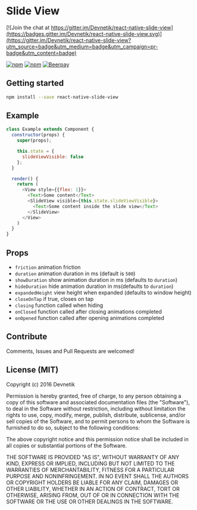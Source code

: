# Slide View

[![Join the chat at https://gitter.im/Devnetik/react-native-slide-view](https://badges.gitter.im/Devnetik/react-native-slide-view.svg)](https://gitter.im/Devnetik/react-native-slide-view?utm_source=badge&utm_medium=badge&utm_campaign=pr-badge&utm_content=badge)

[![npm](https://img.shields.io/npm/dm/react-native-slide-view.svg?maxAge=2592000)](https://www.npmjs.com/package/react-native-slide-view)
[![npm](https://img.shields.io/npm/v/react-native-slide-view.svg?maxAge=2592000)](https://www.npmjs.com/package/react-native-slide-view)
[![Beerpay](https://beerpay.io/Devnetik/react-native-slide-view/badge.svg?style=flat)](https://beerpay.io/Devnetik/react-native-slide-view)

## Getting started
```sh
npm install --save react-native-slide-view
```

## Example

```javascript
class Example extends Component {
  constructor(props) {
    super(props);

    this.state = {
      slideViewVisible: false
    };
  }

  render() {
    return (
      <View style={{flex: 1}}>
        <Text>Some content</Text>
        <SlideView visible={this.state.slideViewVisible}>
          <Text>Some content inside the slide view</Text>
        </SlideView>
      </View>
    )
  }
}
```

## Props

- `friction` animation friction
- `duration` animation duration in ms (default is `500`)
- `showDuration` show animation duration in ms (defaults to `duration`)
- `hideDuration` hide animation duration in ms(defaults to `duration`)
- `expandedHeight` view height when expanded (defaults to window height)
- `closeOnTap` if true, closes on tap
- `closing` function called when hiding
- `onClosed` function called after closing animations completed 
- `onOpened` function called after opening animations completed 

## Contribute

Comments, Issues and Pull Requests are welcomed!

## License (MIT)

Copyright (c) 2016 Devnetik

Permission is hereby granted, free of charge, to any person obtaining a copy of this software and associated documentation files (the "Software"), to deal in the Software without restriction, including without limitation the rights to use, copy, modify, merge, publish, distribute, sublicense, and/or sell copies of the Software, and to permit persons to whom the Software is furnished to do so, subject to the following conditions:

The above copyright notice and this permission notice shall be included in all copies or substantial portions of the Software.

THE SOFTWARE IS PROVIDED "AS IS", WITHOUT WARRANTY OF ANY KIND, EXPRESS OR IMPLIED, INCLUDING BUT NOT LIMITED TO THE WARRANTIES OF MERCHANTABILITY, FITNESS FOR A PARTICULAR PURPOSE AND NONINFRINGEMENT. IN NO EVENT SHALL THE AUTHORS OR COPYRIGHT HOLDERS BE LIABLE FOR ANY CLAIM, DAMAGES OR OTHER LIABILITY, WHETHER IN AN ACTION OF CONTRACT, TORT OR OTHERWISE, ARISING FROM, OUT OF OR IN CONNECTION WITH THE SOFTWARE OR THE USE OR OTHER DEALINGS IN THE SOFTWARE.

